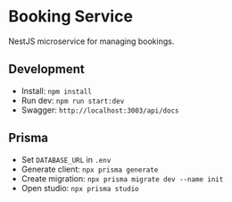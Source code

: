 # Booking Service

NestJS microservice for managing bookings.

## Development

- Install: `npm install`
- Run dev: `npm run start:dev`
- Swagger: `http://localhost:3003/api/docs`

## Prisma

- Set `DATABASE_URL` in `.env`
- Generate client: `npx prisma generate`
- Create migration: `npx prisma migrate dev --name init`
- Open studio: `npx prisma studio`